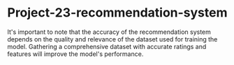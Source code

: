# Project-23-recommendation-system 

It's important to note that the accuracy of the recommendation system depends on the quality and relevance of the dataset used for training the model. Gathering a comprehensive dataset with accurate ratings and features will improve the model's performance.
